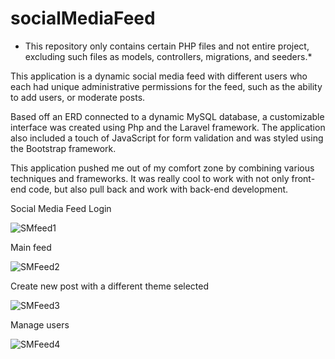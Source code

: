 # socialMediaFeed
* This repository only contains certain PHP files and not entire project, excluding such files as models, controllers, migrations, and seeders.*

This application is a dynamic social media feed with different users who each had unique administrative permissions for the feed, such as the ability to add users, or moderate posts.

Based off an ERD connected to a dynamic MySQL database, a customizable interface was created using Php and the Laravel framework. The application also included a touch of JavaScript for form validation and was styled using the Bootstrap framework.

This application pushed me out of my comfort zone by combining various techniques and frameworks. It was really cool to work with not only front-end code, but also pull back and work with back-end development.


Social Media Feed Login

![SMfeed1](https://user-images.githubusercontent.com/97525044/218140430-d67519ab-2504-47aa-9298-5aeaccf29c3c.png)



Main feed 

![SMFeed2](https://user-images.githubusercontent.com/97525044/218140536-d9e2e976-a95c-4267-826f-2ca098171332.png)



Create new post with a different theme selected

![SMFeed3](https://user-images.githubusercontent.com/97525044/218140629-d518644a-4893-4372-a729-89adb9d90fbb.png)



Manage users 

![SMFeed4](https://user-images.githubusercontent.com/97525044/218140695-dc90de22-bb2d-47f1-b3ac-80bff6bc58e1.png)
